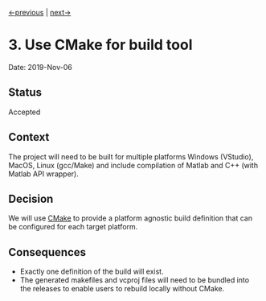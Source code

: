 [<-previous](0002-record-architecture-decisions.md) | [next->](0004-cpp-tests-in-separate-projects.md)

# 3. Use CMake for build tool

Date: 2019-Nov-06

## Status

Accepted

## Context

The project will need to be built for multiple platforms Windows (VStudio), MacOS, Linux (gcc/Make) and include compilation of Matlab and C++ (with Matlab API wrapper).

## Decision

We will use [CMake](https://cmake.org/) to provide a platform agnostic build definition that can be configured for each target platform. 

## Consequences

- Exactly one definition of the build will exist.
- The generated makefiles and vcproj files will need to be bundled into the releases to enable users to rebuild locally without CMake.
